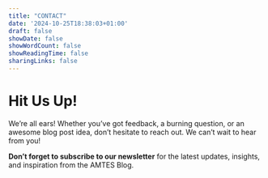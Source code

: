 ```yaml
---
title: "CONTACT"
date: '2024-10-25T18:38:03+01:00'
draft: false
showDate: false
showWordCount: false
showReadingTime: false
sharingLinks: false
---
```


<style>
  header {
    display: none;
  }
</style>

<h1 class="responsive-title-style-2">Hit Us Up!</h1>

We’re all ears! Whether you’ve got feedback, a burning question, or an awesome blog post idea, don’t hesitate to reach out. We can’t wait to hear from you!

**Don’t forget to subscribe to our newsletter** for the latest updates, insights, and inspiration from the AMTES Blog.

<iframe data-tally-src="https://tally.so/embed/nPBEzx?alignLeft=1&hideTitle=1&transparentBackground=1&dynamicHeight=1" loading="lazy" width="100%" height="189" frameborder="0" marginheight="0" marginwidth="0" title="AMTES-Blog-Newsletter"></iframe><script>var d=document,w="https://tally.so/widgets/embed.js",v=function(){"undefined"!=typeof Tally?Tally.loadEmbeds():d.querySelectorAll("iframe[data-tally-src]:not([src])").forEach((function(e){e.src=e.dataset.tallySrc}))};if("undefined"!=typeof Tally)v();else if(d.querySelector('script[src="'+w+'"]')==null){var s=d.createElement("script");s.src=w,s.onload=v,s.onerror=v,d.body.appendChild(s);}</script>
